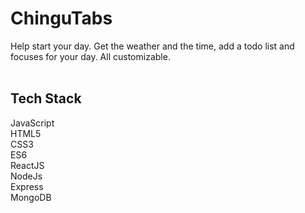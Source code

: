 <h1>ChinguTabs</h1>
Help start your day. Get the weather and the time, add a todo list and focuses for your day. All customizable.
<br>
<br>

<h2>Tech Stack</h2>
JavaScript
<br>
HTML5
<br>
CSS3
<br>
ES6
<br>
ReactJS
<br>
NodeJs
<br>
Express
<br>
MongoDB

